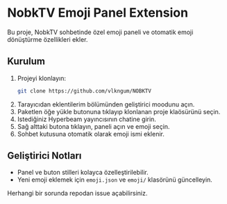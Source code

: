 # NobkTV Emoji Panel Extension

Bu proje, NobkTV sohbetinde özel emoji paneli ve otomatik emoji dönüştürme özellikleri ekler.

## Kurulum
1. Projeyi klonlayın:
   ```sh
   git clone https://github.com/vlkngum/NOBKTV
   ```
2. Tarayıcıdan eklentilerim bölümünden geliştirici moodunu açın.
3. Paketlen öğe yükle butonuna tıklayıp klonlanan proje klaösürünü seçin.
4. Istediğiniz Hyperbeam yayıncısının chatine girin.
5. Sağ alttaki butona tıklayın, paneli açın ve emoji seçin.
6. Sohbet kutusuna otomatik olarak emoji ismi eklenir.

## Geliştirici Notları
- Panel ve buton stilleri kolayca özelleştirilebilir.
- Yeni emoji eklemek için `emoji.json` ve `emoji/` klasörünü güncelleyin.
   
Herhangi bir sorunda repodan issue açabilirsiniz.
